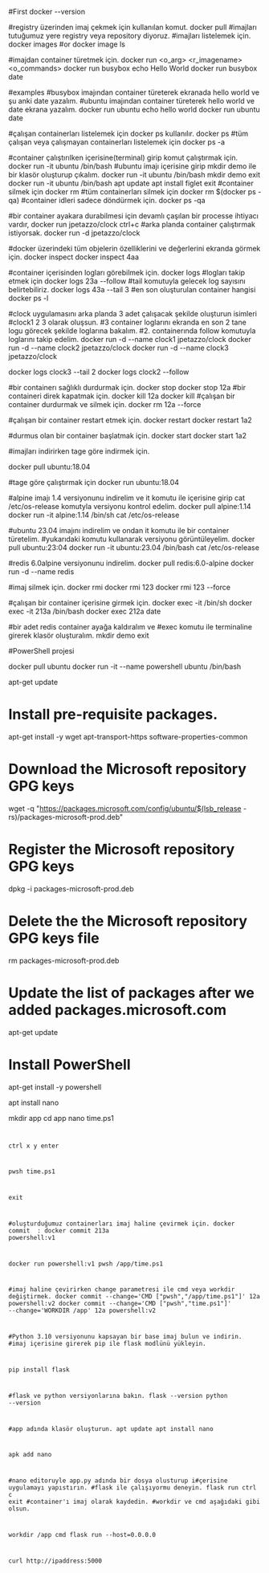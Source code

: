 #First
docker --version

#registry üzerinden imaj çekmek için kullanılan komut.
docker pull <imagename>
#imajları tutuğumuz yere registry veya repository diyoruz.
#imajları listelemek için.
docker images #or
docker image ls


#imajdan container türetmek için.
docker run <o_arg> <r_imagename> <o_commands>
docker run busybox echo Hello World
docker run busybox date

#examples
#busybox imajından container türeterek ekranada hello world ve şu anki date yazalım.
#ubuntu imajından container türeterek hello world ve date ekrana yazalım.
docker run ubuntu echo hello world
docker run ubuntu date

#çalışan containerları listelemek için docker ps kullanılır.
docker ps
#tüm çalışan veya çalışmayan containerları listelemek için 
docker ps -a

#container çalıştırılken içerisine(terminal) girip komut çalıştırmak için.
docker run -it ubuntu /bin/bash
#ubuntu imajı içerisine girip mkdir demo ile bir klasör oluşturup çıkalım.
docker run -it ubuntu /bin/bash
mkdir demo
exit
docker run -it ubuntu /bin/bash
apt update 
apt install figlet
exit
#container silmek için
docker rm <containerid>
#tüm containerları silmek için
docker rm $(docker ps -qa)
#container idleri sadece döndürmek için.
docker ps -qa


#bir container ayakara durabilmesi için devamlı çaşılan bir processe ihtiyacı vardır,
docker run jpetazzo/clock
ctrl+c
#arka planda container çalıştırmak istiyorsak.
docker run -d jpetazzo/clock

#docker üzerindeki tüm objelerin özelliklerini ve değerlerini ekranda görmek için.
docker inspect <objectid>
docker inspect 4aa

#container içerisinden logları görebilmek için.
docker logs
#logları takip etmek için
docker logs 23a --follow 
#tail komutuyla gelecek log sayısını belirtebiliriz.
docker logs 43a --tail 3
#en son oluşturulan container hangisi
docker ps -l

#clock uygulamasını arka planda 3 adet çalışacak şekilde oluşturun isimleri
#clock1 2 3 olarak oluşsun.
#3 container loglarını ekranda en son 2 tane logu görecek şekilde loglarına bakalım.
#2. containerında follow komutuyla loglarını takip edelim.
docker run -d --name clock1 jpetazzo/clock
docker run -d --name clock2 jpetazzo/clock
docker run -d --name clock3 jpetazzo/clock

docker logs clock3 --tail 2
docker logs clock2 --follow 

#bir containerı sağlıklı durdurmak için.
docker stop <containerid>
docker stop 12a
#bir containeri direk kapatmak için.
docker kill 12a
docker kill <containerid>
#çalışan bir container durdurmak ve silmek için.
docker rm 12a --force

#çalışan bir container restart etmek için.
docker restart <containerid>
docker restart 1a2

#durmus olan bir container başlatmak için.
docker start <containerid>
docker start 1a2

#imajları indirirken tage göre indirmek için.

docker pull ubuntu:18.04

#tage göre çalıştırmak için
docker run ubuntu:18.04


#alpine imajı 1.4 versiyonunu indirelim ve it komutu ile içerisine girip
cat /etc/os-release komutyla versiyonu kontrol edelim. 
docker pull alpine:1.14
docker run -it alpine:1.14 /bin/sh
cat /etc/os-release

#ubuntu 23.04 imajını indirelim ve ondan it komutu ile bir container türetelim.
#yukarıdaki komutu kullanarak versiyonu görüntüleyelim.
docker  pull ubuntu:23:04
docker run -it ubuntu:23.04 /bin/bash
cat /etc/os-release

#redis 6.0alpine versiyonunu indirelim.
docker pull redis:6.0-alpine
docker run -d --name redis


#imaj silmek için.
docker rmi <imageid>
docker rmi 123
docker rmi 123 --force

#çalışan bir container içerisine girmek için.
docker exec -it <containerid> /bin/sh
docker exec -it 213a /bin/bash
docker exec 212a date

#bir adet redis container ayağa kaldıralım ve
#exec komutu ile terminaline girerek klasör oluşturalım.
mkdir demo
exit


#PowerShell projesi

docker pull ubuntu
docker run -it --name powershell ubuntu /bin/bash

apt-get update
# Install pre-requisite packages.
apt-get install -y wget apt-transport-https software-properties-common
# Download the Microsoft repository GPG keys
wget -q "https://packages.microsoft.com/config/ubuntu/$(lsb_release -rs)/packages-microsoft-prod.deb"
# Register the Microsoft repository GPG keys
dpkg -i packages-microsoft-prod.deb
# Delete the the Microsoft repository GPG keys file
rm packages-microsoft-prod.deb
# Update the list of packages after we added packages.microsoft.com
apt-get update
# Install PowerShell
apt-get install -y powershell

apt install nano

mkdir app
cd app
nano time.ps1
<code paste>

ctrl x
y
enter

pwsh time.ps1

exit

#oluşturduğumuz containerları imaj haline çevirmek için.
docker commit  <containerid> <imagename>:<tag>
docker commit 213a powershell:v1

docker run powershell:v1 pwsh /app/time.ps1

#imaj haline çevirirken change parametresi ile cmd veya workdir değiştirmek.
docker commit --change='CMD ["pwsh","/app/time.ps1"]' 12a powershell:v2
docker commit --change='CMD ["pwsh","time.ps1"]' --change='WORKDIR /app' 12a powershell:v2



#Python 3.10 versiyonunu kapsayan bir base imaj bulun ve indirin.
#imaj içerisine girerek pip ile flask modlünü yükleyin.

pip install flask

#flask ve python versiyonlarına bakın.
flask --version
python --version

#app adında klasör oluşturun.
apt update
apt install nano

apk add nano

#nano editoruyle app.py adında bir dosya olusturup
i#çerisine uygulamayı yapıstırın.
#flask ile çalışıyormu deneyin.
flask run
ctrl c
exit
#container'ı imaj olarak kaydedin.
#workdir ve cmd aşağıdaki gibi olsun.

workdir /app
cmd flask run --host=0.0.0.0

curl http://ipaddress:5000




